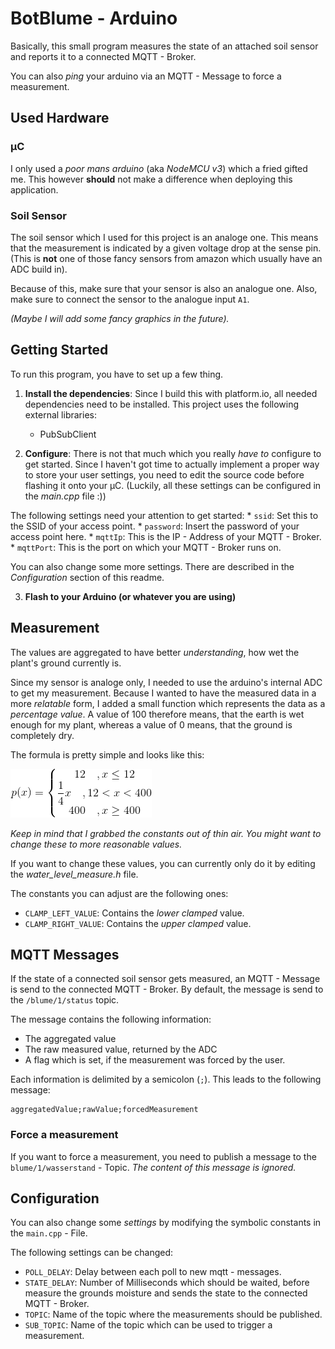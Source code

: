 # BotBlume - Arduino 

Basically, this small program measures the state of an attached soil sensor
and reports it to a connected MQTT - Broker. 

You can also _ping_ your arduino via an MQTT - Message to force a measurement. 

## Used Hardware

### µC

I only used a _poor mans arduino_ (aka _NodeMCU v3_) which a fried gifted
me. This however **should** not make a difference when deploying this
application. 

### Soil Sensor

The soil sensor which I used for this project is an analoge one. This 
means that the measurement is indicated by a given voltage drop at the 
sense pin. (This is **not** one of those fancy sensors from amazon which 
usually have an ADC build in).

Because of this, make sure that your sensor is also an analogue one. Also,
make sure to connect the sensor to the analogue input `A1`. 

_(Maybe I will add some fancy graphics in the future)._

## Getting Started

To run this program, you have to set up a few thing. 

1. **Install the dependencies**: Since I build this with platform.io, all needed dependencies need to be installed.
    This project uses the following external libraries: 
    * PubSubClient

2. **Configure**: There is not that much which you really _have to_ configure to get started. 
Since I haven't got time to actually implement a proper way to store your user settings, you need to
edit the source code before flashing it onto your µC. (Luckily, all these settings can be configured in the _main.cpp_ file :))

The following settings need your attention to get started: 
    * `ssid`: Set this to the SSID of your access point.
    * `password`: Insert the password of your access point here.
    * `mqttIp`: This is the IP - Address of your MQTT - Broker.
    * `mqttPort`: This is the port on which your MQTT - Broker runs on.  

You can also change some more settings. There are described in the _Configuration_ section of this readme. 

3. **Flash to your Arduino (or whatever you are using)**

## Measurement

The values are aggregated to have better _understanding_, how wet the plant's
ground currently is. 

Since my sensor is analoge only, I needed to use the arduino's internal
ADC to get my measurement. Because I wanted to have the measured data in a
more _relatable_ form, I added a small function which represents the
data as a _percentage value_. A value of 100 therefore means, that the
earth is wet enough for my plant, whereas a value of 0 means, that the 
ground is completely dry. 

The formula is pretty simple and looks like this: 

![Image description](CodeCogsEqn.gif)

_Keep in mind that I grabbed the constants out of thin air. You might want
to change these to more reasonable values._

If you want to change these values, you can currently only do it by editing
the _water_level_measure.h_ file.

The constants you can adjust are the following ones:

* `CLAMP_LEFT_VALUE`: Contains the _lower clamped_ value.
* `CLAMP_RIGHT_VALUE`: Contains the _upper clamped_ value.

## MQTT Messages

If the state of a connected soil sensor gets measured, an MQTT - Message is 
send to the connected MQTT - Broker. By default, the message is send to 
the `/blume/1/status` topic. 

The message contains the following information: 
* The aggregated value
* The raw measured value, returned by the ADC
* A flag which is set, if the measurement was forced by the user.

Each information is delimited by a semicolon (`;`). This leads to the 
following message: 

```
aggregatedValue;rawValue;forcedMeasurement
```

### Force a measurement

If you want to force a measurement, you need to publish a message
to the `blume/1/wasserstand` - Topic. _The content of this message
is ignored._

## Configuration

You can also change some _settings_ by modifying the symbolic constants in
the `main.cpp` - File. 

The following settings can be changed: 

* `POLL_DELAY`: Delay between each poll to new mqtt - messages.
* `STATE_DELAY`: Number of Milliseconds which should be waited, before measure the grounds moisture and sends the state to the connected MQTT - Broker.
* `TOPIC`: Name of the topic where the measurements should be published.
* `SUB_TOPIC`: Name of the topic which can be used to trigger a measurement.

